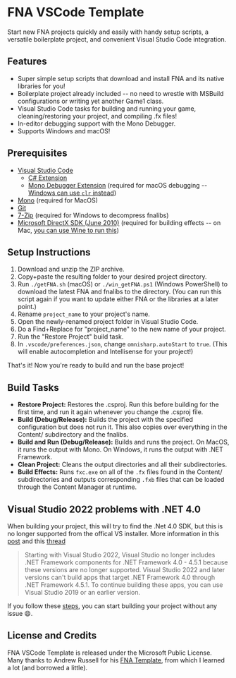 # FNA VSCode Template
Start new FNA projects quickly and easily with handy setup scripts, a versatile boilerplate project, and convenient Visual Studio Code integration.

## Features ##
- Super simple setup scripts that download and install FNA and its native libraries for you!
- Boilerplate project already included -- no need to wrestle with MSBuild configurations or writing yet another Game1 class.
- Visual Studio Code tasks for building and running your game, cleaning/restoring your project, and compiling .fx files!
- In-editor debugging support with the Mono Debugger.
- Supports Windows and macOS!

## Prerequisites ##
- [Visual Studio Code](https://code.visualstudio.com)
  - [C# Extension](https://marketplace.visualstudio.com/items?itemName=ms-vscode.csharp)
  - [Mono Debugger Extension](https://marketplace.visualstudio.com/items?itemName=ms-vscode.mono-debug) (required for macOS debugging -- [Windows can use `clr` instead](https://github.com/OmniSharp/omnisharp-vscode/wiki/Desktop-.NET-Framework))
- [Mono](https://www.mono-project.com/docs/getting-started/install/mac/) (required for MacOS)
- [Git](https://git-scm.com)
- [7-Zip](https://www.7-zip.org) (required for Windows to decompress fnalibs)
- [Microsoft DirectX SDK (June 2010)](https://www.microsoft.com/en-us/download/details.aspx?id=6812) (required for building effects -- on Mac, [you can use Wine to run this](https://github.com/AndrewRussellNet/FNA-Template#linuxmacos-installing-the-directx-sdk-on-wine))

## Setup Instructions ##
1. Download and unzip the ZIP archive.
2. Copy+paste the resulting folder to your desired project directory.
3. Run `./getFNA.sh` (macOS) or `./win_getFNA.ps1` (Windows PowerShell) to download the latest FNA and fnalibs to the directory. (You can run this script again if you want to update either FNA or the libraries at a later point.)
4. Rename `project_name` to your project's name.
5. Open the newly-renamed project folder in Visual Studio Code.
6. Do a Find+Replace for "project_name" to the new name of your project.
7. Run the "Restore Project" build task.
8. In `.vscode/preferences.json`, change `omnisharp.autoStart` to `true`. (This will enable autocompletion and Intellisense for your project!)

That's it! Now you're ready to build and run the base project!

## Build Tasks ##
- **Restore Project:** Restores the .csproj. Run this before building for the first time, and run it again whenever you change the .csproj file.
- **Build (Debug/Release):** Builds the project with the specified configuration but does not run it. This also copies over everything in the Content/ subdirectory and the fnalibs.
- **Build and Run (Debug/Release):** Builds and runs the project. On MacOS, it runs the output with Mono. On Windows, it runs the output with .NET Framework.
- **Clean Project:** Cleans the output directories and all their subdirectories.
- **Build Effects:** Runs `fxc.exe` on all of the `.fx` files found in the Content/ subdirectories and outputs corresponding `.fxb` files that can be loaded through the Content Manager at runtime.


## Visual Studio 2022 problems with .NET 4.0
When building your project, this will try to find the .Net 4.0 SDK, but this is no longer supported from the offical VS installer. More information in this [post](https://learn.microsoft.com/en-us/dotnet/framework/install/guide-for-developers) and this [thread](https://learn.microsoft.com/en-us/answers/questions/993957/how-to-target-net-framework-4-0-in-vs-2022-on-wind)

> Starting with Visual Studio 2022, Visual Studio no longer includes .NET Framework components for .NET Framework 4.0 - 4.5.1 because these versions are no longer supported. Visual Studio 2022 and later versions can't build apps that target .NET Framework 4.0 through .NET Framework 4.5.1. To continue building these apps, you can use Visual Studio 2019 or an earlier version.

If you follow these [steps](https://stackoverflow.com/questions/78337914/how-to-target-net-framework-4-0-in-vs-2022-on-windows-11/78337958#78337958), you can start building your project without any issue 😄.

## License and Credits ##
FNA VSCode Template is released under the Microsoft Public License.
Many thanks to Andrew Russell for his [FNA Template](https://github.com/AndrewRussellNet/FNA-Template), from which I learned a lot (and borrowed a little).
